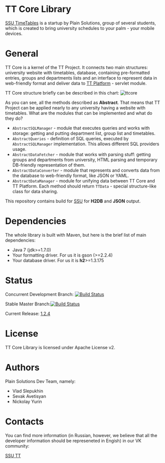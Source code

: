 TT Core Library
=======
[SSU TimeTables](http://ssutt.org) is a startup by Plain Solutions, group of several students, which is created to bring university schedules to your palm - your mobile devices.

General
================
TT Core is a kernel of the TT Project. It connects two main structures: university website with timetables, database, containing pre-formatted entries, groups and departments lists and an interface to represent data in web-friendly format and deliver data to  [TT Platform](https://github.com/plain-solutions/tt-platform) -  servlet module.

TT Core structure briefly can be described in this chart:
![ttcore](http://i.imgur.com/LPVCZTv.jpg)

As you can see, all the methods described as **Abstract**. That means that TT Project can be applied nearly to any university having a website with timetables. What are the modules that can be implemented and what do they do?

 * `AbstractSQLManager` - module that executes queries and works with storage: getting and putting department list, group list and timetables.
 * `AbstractQueries` - definition of SQL queries, executed by `AbstractSQLManager` implementation. This allows different SQL providers usage.
 *  `AbstractDataFetcher` - module that works with parsing stuff: getting groups and departments from university, HTML parsing and temporary DB-friendly representation of them.
 *  `AbstractDataConverter` - module that represents and converts data from the database to web-friendly format, like JSON or YAML.
 *  `AbstractDataManager` - module for unifying data between TT Core and TT Platform. Each method should return `TTData` - special structure-like class for data sharing. 

This repository contains build for [SSU](http://www.sgu.ru/) for **H2DB** and **JSON** output.

Dependencies
============
The whole library is built with Maven, but here is the brief list of main dependencies:

* Java 7 (jdk>=1.7.0)
* Your formatting driver. For us it is gson (>=2.2.4)
* Your database driver. For us it is **h2**>=1.3.175


Status 
======
Concurrent Development Branch: [![Build Status](https://travis-ci.org/Plain-Solutions/tt-core.svg?branch=dev)](https://travis-ci.org/Plain-Solutions/tt-core)

Stable Master Branch:[![Build Status](https://travis-ci.org/Plain-Solutions/tt-core.svg?branch=master)](https://travis-ci.org/Plain-Solutions/tt-core)

Current  Release: [1.2.4](https://github.com/Plain-Solutions/tt-core/releases/tag/1.2.4)

License
=======
TT Core Library is licensed under Apache License v2.

Authors
=======
Plain Solutions Dev Team, namely:
 
 * Vlad Slepukhin
 * Sevak Avetisyan
 * Nickolay Yurin 
 
Contacts
========
You can find more information (in Russian, however, we believe that all the developer information should be represeneted in Engish) in our VK community: 

[SSU TT](http://vk.com/ssutt)
